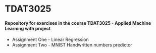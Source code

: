 # TDAT3025

#### Repository for exercises in the course TDAT3025 - Applied Machine Learning with project

- Assignment One - Linear Regression
- Assignment Two - MNIST Handwritten numbers predictor
